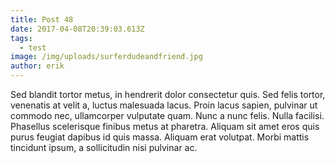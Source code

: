 ```yaml
---
title: Post 48
date: 2017-04-08T20:39:03.613Z
tags:
  - test
image: /img/uploads/surferdudeandfriend.jpg
author: erik
---
```


Sed blandit tortor metus, in hendrerit dolor consectetur quis. Sed felis tortor, venenatis at velit a, luctus malesuada lacus. Proin lacus sapien, pulvinar ut commodo nec, ullamcorper vulputate quam. Nunc a nunc felis. Nulla facilisi. Phasellus scelerisque finibus metus at pharetra. Aliquam sit amet eros quis purus feugiat dapibus id quis massa. Aliquam erat volutpat. Morbi mattis tincidunt ipsum, a sollicitudin nisi pulvinar ac.

